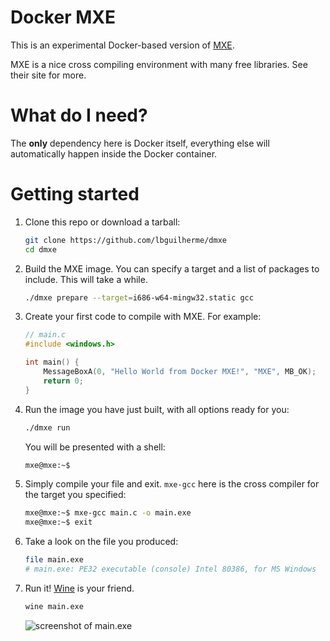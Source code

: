 # Docker MXE

This is an experimental Docker-based version of [MXE](http://mxe.cc/).

MXE is a nice cross compiling environment with many free libraries. See their site for more.

# What do I need?

The **only** dependency here is Docker itself, everything else will automatically happen inside the Docker container.

# Getting started

1. Clone this repo or download a tarball:
	```sh
	git clone https://github.com/lbguilherme/dmxe
	cd dmxe
	```

2. Build the MXE image. You can specify a target and a list of packages to include. This will take a while.
	```sh
	./dmxe prepare --target=i686-w64-mingw32.static gcc
	```
    
3. Create your first code to compile with MXE. For example:
	```c
	// main.c
	#include <windows.h>
	
	int main() {
		MessageBoxA(0, "Hello World from Docker MXE!", "MXE", MB_OK);
		return 0;
	}
	```

4. Run the image you have just built, with all options ready for you:
	```sh
	./dmxe run
	```

	You will be presented with a shell:
	```sh
	mxe@mxe:~$
	```

5. Simply compile your file and exit. `mxe-gcc` here is the cross compiler for the target you specified:
	```sh
	mxe@mxe:~$ mxe-gcc main.c -o main.exe
	mxe@mxe:~$ exit
	```
    
6. Take a look on the file you produced:
	```sh
	file main.exe
	# main.exe: PE32 executable (console) Intel 80386, for MS Windows
	```

7. Run it! [Wine](https://www.winehq.org/) is your friend.
	```sh
	wine main.exe
	```

	![screenshot of main.exe](http://lbguilherme.com/screenshot/e97fbc3201d9829a500bd8880af6f513.jpg)
